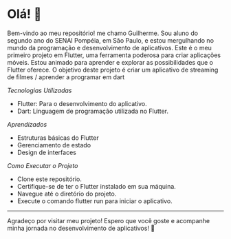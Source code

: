 
# Olá! 👋

Bem-vindo ao meu repositório! me chamo Guilherme. Sou aluno do segundo ano do SENAI Pompéia, em São Paulo, e estou mergulhando no mundo da programação e desenvolvimento de aplicativos.
Este é o meu primeiro projeto em Flutter, uma ferramenta poderosa para criar aplicações móveis. Estou animado para aprender e explorar as possibilidades que o Flutter oferece. O objetivo deste projeto é criar um aplicativo de streaming de filmes / aprender a programar em dart

*Tecnologias Utilizadas*
- Flutter: Para o desenvolvimento do aplicativo.
- Dart: Linguagem de programação utilizada no Flutter.
  
*Aprendizados*
- Estruturas básicas do Flutter
- Gerenciamento de estado
- Design de interfaces

*Como Executar o Projeto*
- Clone este repositório.
- Certifique-se de ter o Flutter instalado em sua máquina.
- Navegue até o diretório do projeto.
- Execute o comando flutter run para iniciar o aplicativo.
  
---

Agradeço por visitar meu projeto! Espero que você goste e acompanhe minha jornada no desenvolvimento de aplicativos! 🚀
